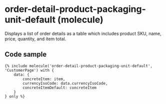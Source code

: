 # order-detail-product-packaging-unit-default (molecule)

Displays a list of order details as a table which includes product SKU, name, price, quantity, and item total.

## Code sample 

```
{% include molecule('order-detail-product-packaging-unit-default', 'CustomerPage') with {
    data: {
        concreteItem: item,
        currencyIsoCode: data.currencyIsoCode,
        concreteItemDefault: concreteItem
    }
} only %}
```
